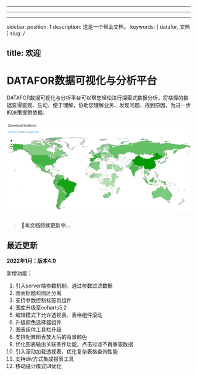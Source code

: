 ﻿---

---

---
sidebar_position: 1
description: 这是一个帮助文档。
keywords:
  [
    datafor,
    文档
  ]
slug: /

title: 欢迎
---

# DATAFOR数据可视化与分析平台

DATAFOR数据可视化与分析平台可以帮您轻松进行探索式数据分析，将枯燥的数据变得直观、生动、便于理解，协助您理解业务、发现问题、找到原因，为进一步的决策提供依据。

![image](../../../../static/img/en/image-20220301171626435.png)



> 🚀**本文档持续更新中...**



## 最近更新

**2022年1月：版本4.0**

新增功能：

1. 引入server端参数机制，通过参数过滤数据
2. 图表标题和图区分离
3. 支持参数控制标签页组件
4. 图库升级至echarts5.2
5. 编辑模式下允许透视表、表格组件滚动
6. 升级颜色选择器组件
7. 图表组件工具栏升级
8. 支持配置图表放大后的背景颜色
9. 优化图表输出关联条件功能，点击过滤不再重查数据
10. 引入滚动加载透视表，优化复杂表格查询性能
11. 支持div方式集成报表工具
12. 移动设计模式UI优化
